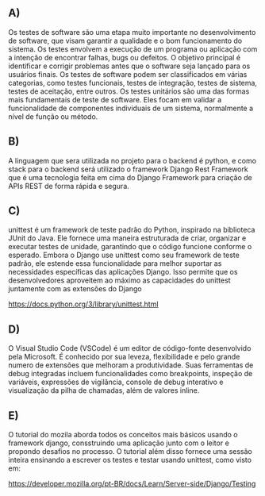 ## A)

Os testes de software são uma etapa muito importante no desenvolvimento de software, que visam garantir a qualidade e o bom funcionamento do sistema. Os testes envolvem a execução de um programa ou aplicação com a intenção de encontrar falhas, bugs ou defeitos. O objetivo principal é identificar e corrigir problemas antes que o software seja lançado para os usuários finais. Os testes de software podem ser classificados em várias categorias, como testes funcionais, testes de integração, testes de sistema, testes de aceitação, entre outros. Os testes unitários são uma das formas mais fundamentais de teste de software. Eles focam em validar a funcionalidade de componentes individuais de um sistema, normalmente a nível de função ou método.

## B)

A linguagem que sera utilizada no projeto para o backend é python, e como stack para o backend será utilizado o framework Django Rest Framework que é uma tecnologia feita em cima do Django Framework para criação de APIs REST de forma rápida e segura.

## C)

unittest é um framework de teste padrão do Python, inspirado na biblioteca JUnit do Java. Ele fornece uma maneira estruturada de criar, organizar e executar testes de unidade, garantindo que o código funcione conforme o esperado. Embora o Django use unittest como seu framework de teste padrão, ele estende essa funcionalidade para melhor suportar as necessidades específicas das aplicações Django. Isso permite que os desenvolvedores aproveitem ao máximo as capacidades do unittest juntamente com as extensões do Django

https://docs.python.org/3/library/unittest.html

## D)

O Visual Studio Code (VSCode) é um editor de código-fonte desenvolvido pela Microsoft. É conhecido por sua leveza, flexibilidade e pelo grande numero de extensões que melhoram a produtividade.  Suas ferramentas de debug integradas incluem funcionalidades como breakpoints, inspeção de variáveis, expressões de vigilância, console de debug interativo e visualização da pilha de chamadas, além de valores inline.

## E)

O tutorial do mozila aborda todos os conceitos mais básicos usando o framework django, consstruindo uma aplicação junto com o leitor e propondo desafios no processo. O tutorial além disso fornece uma sessão inteira ensinando a escrever os testes e testar usando unittest, como visto em:

https://developer.mozilla.org/pt-BR/docs/Learn/Server-side/Django/Testing


